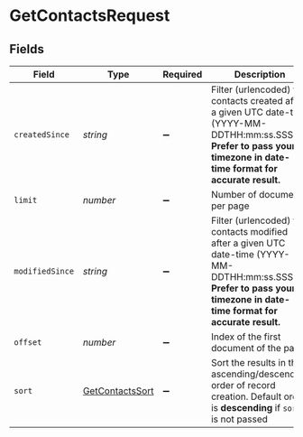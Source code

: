 # GetContactsRequest


## Fields

| Field                                                                                                                                                                        | Type                                                                                                                                                                         | Required                                                                                                                                                                     | Description                                                                                                                                                                  |
| ---------------------------------------------------------------------------------------------------------------------------------------------------------------------------- | ---------------------------------------------------------------------------------------------------------------------------------------------------------------------------- | ---------------------------------------------------------------------------------------------------------------------------------------------------------------------------- | ---------------------------------------------------------------------------------------------------------------------------------------------------------------------------- |
| `createdSince`                                                                                                                                                               | *string*                                                                                                                                                                     | :heavy_minus_sign:                                                                                                                                                           | Filter (urlencoded) the contacts created after a given UTC date-time (YYYY-MM-DDTHH:mm:ss.SSSZ). **Prefer to pass your timezone in date-time format for accurate result.**<br/> |
| `limit`                                                                                                                                                                      | *number*                                                                                                                                                                     | :heavy_minus_sign:                                                                                                                                                           | Number of documents per page                                                                                                                                                 |
| `modifiedSince`                                                                                                                                                              | *string*                                                                                                                                                                     | :heavy_minus_sign:                                                                                                                                                           | Filter (urlencoded) the contacts modified after a given UTC date-time (YYYY-MM-DDTHH:mm:ss.SSSZ). **Prefer to pass your timezone in date-time format for accurate result.**<br/> |
| `offset`                                                                                                                                                                     | *number*                                                                                                                                                                     | :heavy_minus_sign:                                                                                                                                                           | Index of the first document of the page                                                                                                                                      |
| `sort`                                                                                                                                                                       | [GetContactsSort](../../models/operations/getcontactssort.md)                                                                                                                | :heavy_minus_sign:                                                                                                                                                           | Sort the results in the ascending/descending order of record creation. Default order is **descending** if `sort` is not passed                                               |
